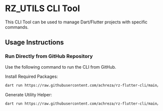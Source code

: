 # RZ_UTILS CLI Tool

This CLI Tool can be used to manage Dart/Flutter projects with specific commands.

## Usage Instructions

### Run Directly from GitHub Repository

Use the following command to run the CLI from GitHub.

Install Required Packages:

```bash
dart run https://raw.githubusercontent.com/achreza/rz-flutter-cli/main/bin/rz_utils.dart install
```

Generate Utility Helper:

```bash
dart run https://raw.githubusercontent.com/achreza/rz-flutter-cli/main/bin/rz_utils.dart generate
```
